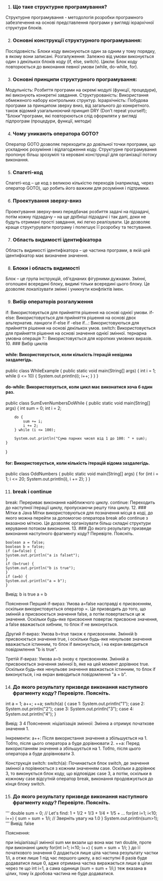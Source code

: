 1. ### Що таке структурне програмування?
Структурне програмування - методологiя розробки програмного забезпечення на основi представлення програми у виглядi
iєрархiчної структури блокiв.

2. ### Основні конструкції структурного програмування:
Послідовність: Блоки коду виконуються один за одним у тому порядку, в якому вони записані.
Розгалуження: Залежно від умови виконується один з декількох блоків коду (if, else, switch).
Цикли: Блок коду повторюється до виконання певної умови (while, do-while, for).

3. ### Основні принципи структурного програмування:
Модульність: Розбиття програми на окремі модулі (функції, процедури), які виконують конкретні завдання.
Структурованість: Використання обмеженого набору контрольних структур.
Ієрархічність: Побудова програми за принципом зверху вниз, від загального до конкретного.
також відомий узагальнюючий принцип DRY (Don’t repeat yourself);
"Блоки"програми, якi повторюються слiд оформляти у виглядi
пiдпрограм (процедури, функцiї, методи)

4. ### Чому уникають оператора GOTO?
Оператор GOTO дозволяє переходити до довільної точки програми, що ускладнює розуміння і відлагодження коду. Структурне програмування пропонує більш зрозумілі та керовані конструкції для організації потоку виконання.

5. ### Спагеті-код
Спагеті-код – це код з великою кількістю переходів (наприклад, через оператор GOTO), що робить його важким для розуміння і підтримки. 

6. ### Проектування зверху-вниз
Проектування зверху-вниз передбачає розбиття задачі на підзадачі, потім кожну підзадачу – на ще дрібніші підзадачі і так далі, доки не будуть отримані прості завдання, які легко реалізувати. Це дозволяє краще структурувати програму і полегшує її розробку та тестування.

7. ### Область видимості ідентифікатора
Область видимості ідентифікатора – це частина програми, в якій цей ідентифікатор має визначене значення.

8. ### Блоки і область видимості
Блок – це група інструкцій, об'єднаних фігурними дужками. Змінні, оголошені всередині блоку, видимі тільки всередині цього блоку. Це дозволяє локалізувати змінні і уникнути конфліктів імен.

9. ### Вибір операторів розгалуження
if: Використовується для прийняття рішення на основі однієї умови.
if-else: Використовується для прийняття рішення на основі двох альтернатив.
ланцюги if-else if -else if...: Використовуються для прийняття рішення на основі декількох умов.
switch: Використовується для прийняття рішення на основі значення однієї змінної.
тернарна умовна операція ?:: Використовується для коротких умовних виразів.
10. ### Вибір циклів

#### while: Використовується, коли кількість ітерацій невідома заздалегідь.

public class WhileExample {
    public static void main(String[] args) {
        int i = 1;
        while (i <= 10) {
            System.out.println(i);
            i++;
        }
    }
}

#### do-while: Використовується, коли цикл має виконатися хоча б один раз.
public class SumEvenNumbersDoWhile {
    public static void main(String[] args) {
        int sum = 0;
        int i = 2;

        do {
            sum += i;
            i += 2;
        } while (i <= 100);

        System.out.println("Сума парних чисел від 1 до 100: " + sum);
    }
}

#### for: Використовується, коли кількість ітерацій відома заздалегідь.

public class OddNumbers {
    public static void main(String[] args) {
        for (int i = 1; i <= 20; System.out.println(i), i += 2);
    }
}

11. ### break і continue
break: Перериває виконання найближчого циклу.
continue: Переходить до наступної ітерації циклу, пропускаючи решту тіла циклу.
12. ### Мітки в Java
Мітки використовуються для позначення місця в коді, до якого можна перейти за допомогою оператора break або continue з вказаною міткою. Це дозволяє організувати більш складні структури керування потоком виконання.
13. ### До якого результату призведе виконання наступного фрагменту коду? Перевірте. Поясніть.

    boolean a = false;
    boolean b = false;
    if (a=false) {
    System.out.println("a is falset");
    }
    if (b=true) {
    System.out.println("b is true");
    }
    if (a=b) {
    System.out.println("a = b");
    }

Вивід:
b is true
a = b

Пояснення
Перший if-вираз:
Умова a=false насправді є присвоєнням, оскільки використовується оператор =. Це призводить до того, що змінній a присвоюється значення false, а потім повертається це ж значення.
Оскільки будь-яке присвоєння повертає присвоєне значення, а false вважається хибним, то блок if не виконується.

Другий if-вираз:
Умова b=true також є присвоєнням. Змінній b присвоюється значення true, і оскільки будь-яке ненульове значення вважається істинним, то блок if виконується, і на екран виводиться повідомлення "b is true".

Третій if-вираз:
Умова a=b знову є присвоєнням. Змінній a присвоюється значення змінної b, яке на цей момент дорівнює true. Оскільки будь-яке ненульове значення вважається істинним, то блок if виконується, і на екран виводиться повідомлення "a = b".

14. ### До якого результату призведе виконання наступного фрагменту коду? Перевірте. Поясніть.

int a = 1;
        a++;
        ++a;
        switch(a) {
            case 1: System.out.println("1");
            case 2: System.out.println("2");
            case 3: System.out.println("3");
            case 4: System.out.println("4");
        }

Вивід:
3
4
Пояснення:
ніціалізація змінної:
Змінна a отримує початкове значення 1.

Інкременти:
a++: Після використання значення a збільшується на 1. Тобто, після цього оператора a буде дорівнювати 2.
++a: Перед використанням значення a збільшується на 1. Тобто, після цього оператора a буде дорівнювати 3.

Конструкція switch:
switch(a): Починається блок switch, де значення змінної a порівнюється з кожним значенням case.
Оскільки a дорівнює 3, то виконується блок коду, що відповідає case 3, а потім, оскільки в кожному case відсутній оператор break, виконання продовжується до кінця блоку switch.

15. ###  До якого результату призведе виконання наступного фрагменту коду? Перевірте. Поясніть.
'''
double sum = 0;
        // Let's find: 1 + 1/2 + 1/3 + 1/4 + 1/5 + ...
        for(int i=1; i<10; i++) {
            sum = sum + 1/i; // Зверніть увагу на 1.0
        }
        System.out.println(sum>1);
'''
Вивід: false

Пояснення:

при ініціалізації змінної sum ми вкзали що вона має тип double, проте при виконанні циклу
for(int i=1; i<10; i++) {
            sum = sum + 1/i;
        }
до її початкового значення 0 додається лише ціла частина результату частки  1/i, а отже лише 1 під час першого циклу, а всі наступні 8 разів буде додаватися лише 0, адже отримана частка виражається лише в цілих через те що int i=1, а сама одиниця (sum = sum + 1/i;) теж вказана в цілих, тому їх дробова частина не буде додаватися. 

